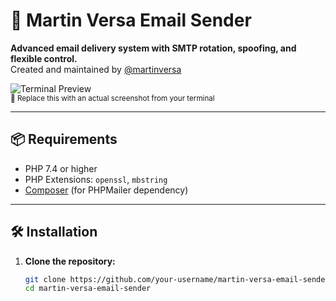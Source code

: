 # 🔮 Martin Versa Email Sender

**Advanced email delivery system with SMTP rotation, spoofing, and flexible control.**  
Created and maintained by [@martinversa](https://t.me/martinversa)

![Terminal Preview](https://i.imgur.com/example-image.png)  
<sub>📸 Replace this with an actual screenshot from your terminal</sub>

---

## 📦 Requirements

- PHP 7.4 or higher
- PHP Extensions: `openssl`, `mbstring`
- [Composer](https://getcomposer.org/) (for PHPMailer dependency)

---

## 🛠️ Installation

1. **Clone the repository:**
   ```bash
   git clone https://github.com/your-username/martin-versa-email-sender.git
   cd martin-versa-email-sender
